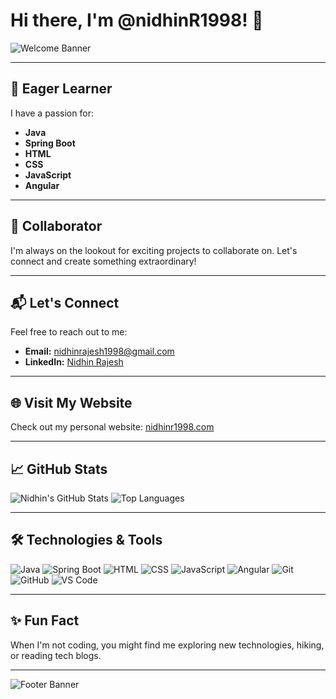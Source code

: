 # Hi there, I'm @nidhinR1998! 👋

![Welcome Banner](https://via.placeholder.com/800x200.png?text=Welcome+to+My+GitHub+Profile!)

---

## 🌱 Eager Learner
I have a passion for:
- **Java**
- **Spring Boot**
- **HTML**
- **CSS**
- **JavaScript**
- **Angular**

---

## 🚀 Collaborator
I'm always on the lookout for exciting projects to collaborate on. Let's connect and create something extraordinary!

---

## 📬 Let's Connect
Feel free to reach out to me:
- **Email:** [nidhinrajesh1998@gmail.com](mailto:nidhinrajesh1998@gmail.com)
- **LinkedIn:** [Nidhin Rajesh](https://www.linkedin.com/in/nidhinr1998/)

---

## 🌐 Visit My Website
Check out my personal website: [nidhinr1998.com](http://nidhinr1998.com)

---

## 📈 GitHub Stats
![Nidhin's GitHub Stats](https://github-readme-stats.vercel.app/api?username=nidhinR1998&show_icons=true&theme=radical)
![Top Languages](https://github-readme-stats.vercel.app/api/top-langs/?username=nidhinR1998&layout=compact&theme=radical)

---

## 🛠️ Technologies & Tools
![Java](https://img.shields.io/badge/-Java-333333?style=flat&logo=java)
![Spring Boot](https://img.shields.io/badge/-Spring%20Boot-333333?style=flat&logo=spring-boot)
![HTML](https://img.shields.io/badge/-HTML-333333?style=flat&logo=html5)
![CSS](https://img.shields.io/badge/-CSS-333333?style=flat&logo=css3)
![JavaScript](https://img.shields.io/badge/-JavaScript-333333?style=flat&logo=javascript)
![Angular](https://img.shields.io/badge/-Angular-333333?style=flat&logo=angular)
![Git](https://img.shields.io/badge/-Git-333333?style=flat&logo=git)
![GitHub](https://img.shields.io/badge/-GitHub-333333?style=flat&logo=github)
![VS Code](https://img.shields.io/badge/-VS%20Code-333333?style=flat&logo=visual-studio-code)

---

## ✨ Fun Fact
When I'm not coding, you might find me exploring new technologies, hiking, or reading tech blogs.

---

![Footer Banner](https://via.placeholder.com/800x200.png?text=Let's+build+something+amazing+together!)